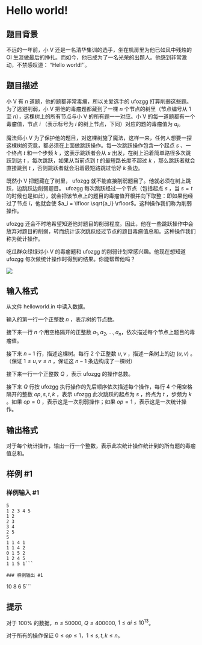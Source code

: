 # Hello world!

## 题目背景

不远的一年前，小 V 还是一名清华集训的选手，坐在机房里为他已如风中残烛的OI 生涯做最后的挣扎。而如今，他已成为了一名光荣的出题人。他感到非常激动，不禁感叹道： “Hello world!’’。


## 题目描述

小 V 有 $n$ 道题，他的题都非常毒瘤，所以关爱选手的 ufozgg 打算削弱这些题。为了逃避削弱，小 V 把他的毒瘤题都藏到了一棵 $n$ 个节点的树里（节点编号从 $1$ 至 $n$），这棵树上的所有节点与小 V 的所有题一一对应。小 V 的每一道题都有一个毒瘤值，节点 $i$ （表示标号为 $i$ 的树上节点，下同）对应的题的毒瘤值为 $a_i$。

魔法师小 V 为了保护他的题目，对这棵树施了魔法，这样一来，任何人想要一探这棵树的究竟，都必须在上面做跳跃操作。每一次跳跃操作包含一个起点 $s$ 、一个终点 $t$ 和一个步频 $k$ ，这表示跳跃者会从 $s$ 出发，在树上沿着简单路径多次跳跃到达 $t$ ，每次跳跃，如果从当前点到 $t$ 的最短路长度不超过 $k$ ，那么跳跃者就会直接跳到 $t$ ，否则跳跃者就会沿着最短路跳过恰好 $k$ 条边。

既然小 V 把题藏在了树里， ufozgg 就不能直接削弱题目了。他就必须在树上跳跃，边跳跃边削弱题目。 ufozgg 每次跳跃经过一个节点（包括起点 $s$ ，当 $s = t$ 的时候也是如此），就会把该节点上的题目的毒瘤值开根并向下取整：即如果他经过了节点 $i$，他就会使 $a_i = \lfloor \sqrt{a_i} \rfloor$。这种操作我们称为削弱操作。

ufozgg 还会不时地希望知道他对题目的削弱程度。因此，他在一些跳跃操作中会放弃对题目的削弱，转而统计该次跳跃经过节点的题目毒瘤值总和。这种操作我们称为统计操作。

吃瓜群众绿绿对小 V 的毒瘤题和 ufozgg 的削弱计划常感兴趣。他现在想知道ufozgg 每次做统计操作时得到的结果。你能帮帮他吗？

![](https://cdn.luogu.com.cn/upload/pic/12052.png)


## 输入格式

从文件 helloworld.in 中读入数据。

输入的第一行一个正整数 $n$ ，表示树的节点数。

接下来一行 $n$ 个用空格隔开的正整数 $a_1, a_2, \ldots, a_n$，依次描述每个节点上题目的毒瘤值。

接下来 $n − 1$ 行，描述这棵树。每行 $2$ 个正整数 $u, v$ ，描述一条树上的边 $(u, v)$ 。（保证 $1 \leq u, v \leq n$ ，保证这 $n − 1$ 条边构成了一棵树）

接下来一行一个正整数 $Q$ ，表示 ufozgg 的操作总数。

接下来 $Q$ 行按 ufozgg 执行操作的先后顺序依次描述每个操作，每行 $4$ 个用空格隔开的整数 $op, s, t, k$ ，表示 ufozgg 此次跳跃的起点为 $s$ ，终点为 $t$ ，步频为 $k$ 。如果 $op = 0$ ，表示这是一次削弱操作；如果 $op = 1$ ，表示这是一次统计操作。


## 输出格式

对于每个统计操作，输出一行一个整数，表示此次统计操作统计到的所有题的毒瘤值总和。


## 样例 #1

### 样例输入 #1
```
5
1 2 3 4 5
1 2
2 3
3 4
2 5
5
1 1 4 1
1 1 4 2
0 1 5 2
1 2 4 5
1 1 5 1```

### 样例输出 #1

```
10
8 6 5```

## 提示

对于 $100\%$ 的数据，$n≤50000$, $Q≤400000$, $1\leq ai\leq 10^{13}$。

对于所有的操作保证 $0\leq op\leq 1$，$1\leq s,t,k\leq n$。
